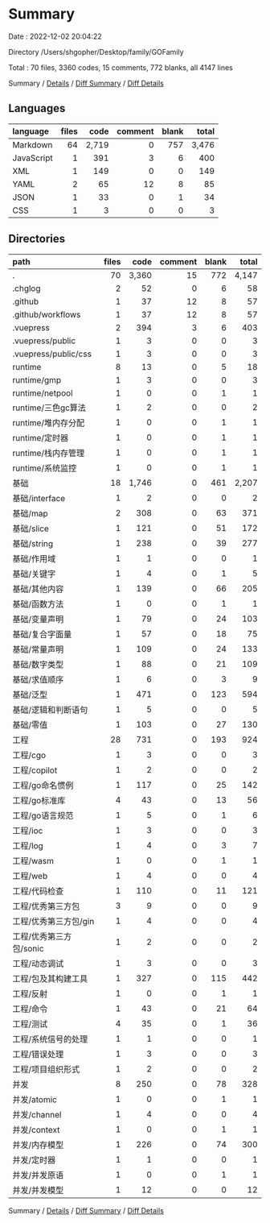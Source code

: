 # Summary

Date : 2022-12-02 20:04:22

Directory /Users/shgopher/Desktop/family/GOFamily

Total : 70 files,  3360 codes, 15 comments, 772 blanks, all 4147 lines

Summary / [Details](details.md) / [Diff Summary](diff.md) / [Diff Details](diff-details.md)

## Languages
| language | files | code | comment | blank | total |
| :--- | ---: | ---: | ---: | ---: | ---: |
| Markdown | 64 | 2,719 | 0 | 757 | 3,476 |
| JavaScript | 1 | 391 | 3 | 6 | 400 |
| XML | 1 | 149 | 0 | 0 | 149 |
| YAML | 2 | 65 | 12 | 8 | 85 |
| JSON | 1 | 33 | 0 | 1 | 34 |
| CSS | 1 | 3 | 0 | 0 | 3 |

## Directories
| path | files | code | comment | blank | total |
| :--- | ---: | ---: | ---: | ---: | ---: |
| . | 70 | 3,360 | 15 | 772 | 4,147 |
| .chglog | 2 | 52 | 0 | 6 | 58 |
| .github | 1 | 37 | 12 | 8 | 57 |
| .github/workflows | 1 | 37 | 12 | 8 | 57 |
| .vuepress | 2 | 394 | 3 | 6 | 403 |
| .vuepress/public | 1 | 3 | 0 | 0 | 3 |
| .vuepress/public/css | 1 | 3 | 0 | 0 | 3 |
| runtime | 8 | 13 | 0 | 5 | 18 |
| runtime/gmp | 1 | 3 | 0 | 0 | 3 |
| runtime/netpool | 1 | 0 | 0 | 1 | 1 |
| runtime/三色gc算法 | 1 | 2 | 0 | 0 | 2 |
| runtime/堆内存分配 | 1 | 0 | 0 | 1 | 1 |
| runtime/定时器 | 1 | 0 | 0 | 1 | 1 |
| runtime/栈内存管理 | 1 | 0 | 0 | 1 | 1 |
| runtime/系统监控 | 1 | 0 | 0 | 1 | 1 |
| 基础 | 18 | 1,746 | 0 | 461 | 2,207 |
| 基础/interface | 1 | 2 | 0 | 0 | 2 |
| 基础/map | 2 | 308 | 0 | 63 | 371 |
| 基础/slice | 1 | 121 | 0 | 51 | 172 |
| 基础/string | 1 | 238 | 0 | 39 | 277 |
| 基础/作用域 | 1 | 1 | 0 | 0 | 1 |
| 基础/关键字 | 1 | 4 | 0 | 1 | 5 |
| 基础/其他内容 | 1 | 139 | 0 | 66 | 205 |
| 基础/函数方法 | 1 | 0 | 0 | 1 | 1 |
| 基础/变量声明 | 1 | 79 | 0 | 24 | 103 |
| 基础/复合字面量 | 1 | 57 | 0 | 18 | 75 |
| 基础/常量声明 | 1 | 109 | 0 | 24 | 133 |
| 基础/数字类型 | 1 | 88 | 0 | 21 | 109 |
| 基础/求值顺序 | 1 | 6 | 0 | 3 | 9 |
| 基础/泛型 | 1 | 471 | 0 | 123 | 594 |
| 基础/逻辑和判断语句 | 1 | 5 | 0 | 0 | 5 |
| 基础/零值 | 1 | 103 | 0 | 27 | 130 |
| 工程 | 28 | 731 | 0 | 193 | 924 |
| 工程/cgo | 1 | 3 | 0 | 0 | 3 |
| 工程/copilot | 1 | 2 | 0 | 0 | 2 |
| 工程/go命名惯例 | 1 | 117 | 0 | 25 | 142 |
| 工程/go标准库 | 4 | 43 | 0 | 13 | 56 |
| 工程/go语言规范 | 1 | 5 | 0 | 1 | 6 |
| 工程/ioc | 1 | 3 | 0 | 0 | 3 |
| 工程/log | 1 | 4 | 0 | 3 | 7 |
| 工程/wasm | 1 | 0 | 0 | 1 | 1 |
| 工程/web | 1 | 4 | 0 | 0 | 4 |
| 工程/代码检查 | 1 | 110 | 0 | 11 | 121 |
| 工程/优秀第三方包 | 3 | 9 | 0 | 0 | 9 |
| 工程/优秀第三方包/gin | 1 | 4 | 0 | 0 | 4 |
| 工程/优秀第三方包/sonic | 1 | 2 | 0 | 0 | 2 |
| 工程/动态调试 | 1 | 3 | 0 | 0 | 3 |
| 工程/包及其构建工具 | 1 | 327 | 0 | 115 | 442 |
| 工程/反射 | 1 | 0 | 0 | 1 | 1 |
| 工程/命令 | 1 | 43 | 0 | 21 | 64 |
| 工程/测试 | 4 | 35 | 0 | 1 | 36 |
| 工程/系统信号的处理 | 1 | 1 | 0 | 0 | 1 |
| 工程/错误处理 | 1 | 3 | 0 | 0 | 3 |
| 工程/项目组织形式 | 1 | 2 | 0 | 0 | 2 |
| 并发 | 8 | 250 | 0 | 78 | 328 |
| 并发/atomic | 1 | 0 | 0 | 1 | 1 |
| 并发/channel | 1 | 4 | 0 | 0 | 4 |
| 并发/context | 1 | 0 | 0 | 1 | 1 |
| 并发/内存模型 | 1 | 226 | 0 | 74 | 300 |
| 并发/定时器 | 1 | 1 | 0 | 0 | 1 |
| 并发/并发原语 | 1 | 0 | 0 | 1 | 1 |
| 并发/并发模型 | 1 | 12 | 0 | 0 | 12 |

Summary / [Details](details.md) / [Diff Summary](diff.md) / [Diff Details](diff-details.md)